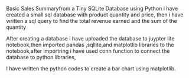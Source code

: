 Basic Sales Summaryfrom a Tiny SQLite Database using Python
i have created a small sql database with product quantity and price, then i have written a sql query to find the total revenue earned and the sum of the quantity 

After creating a database i have uploaded the database to juypter lite notebook,then imported  pandas ,sqllite,and matplotlib libraries to the notebook,after importring i have used conn function to connect the database to python libraries,

I have written the python codes to create a bar chart using matplotlib.
